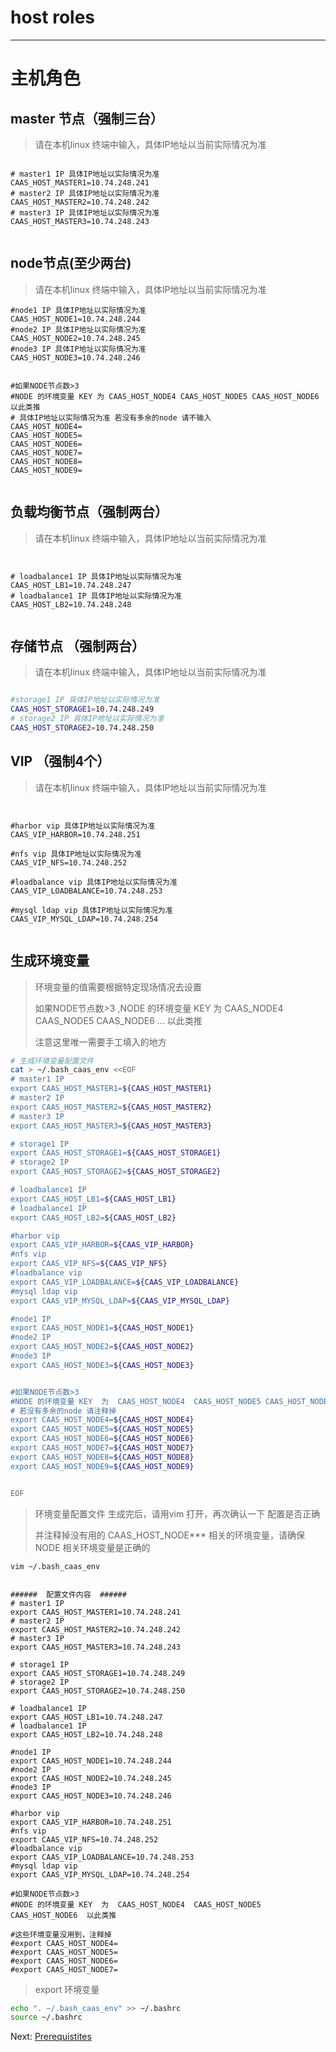 # host roles

---

# 主机角色

## master 节点（**强制三台**）

> 请在本机linux 终端中输入，具体IP地址以当前实际情况为准

```

# master1 IP 具体IP地址以实际情况为准
CAAS_HOST_MASTER1=10.74.248.241
# master2 IP 具体IP地址以实际情况为准 
CAAS_HOST_MASTER2=10.74.248.242
# master3 IP 具体IP地址以实际情况为准 
CAAS_HOST_MASTER3=10.74.248.243


```

## node节点\(至少两台\)

> 请在本机linux 终端中输入，具体IP地址以当前实际情况为准

```
#node1 IP 具体IP地址以实际情况为准
CAAS_HOST_NODE1=10.74.248.244
#node2 IP 具体IP地址以实际情况为准
CAAS_HOST_NODE2=10.74.248.245
#node3 IP 具体IP地址以实际情况为准
CAAS_HOST_NODE3=10.74.248.246


#如果NODE节点数>3
#NODE 的环境变量 KEY 为 CAAS_HOST_NODE4 CAAS_HOST_NODE5 CAAS_HOST_NODE6 以此类推
# 具体IP地址以实际情况为准 若没有多余的node 请不输入
CAAS_HOST_NODE4=
CAAS_HOST_NODE5=
CAAS_HOST_NODE6=
CAAS_HOST_NODE7=
CAAS_HOST_NODE8=
CAAS_HOST_NODE9=


```

## 负载均衡节点（强制两台）

> 请在本机linux 终端中输入，具体IP地址以当前实际情况为准

```


# loadbalance1 IP 具体IP地址以实际情况为准 
CAAS_HOST_LB1=10.74.248.247
# loadbalance1 IP 具体IP地址以实际情况为准 
CAAS_HOST_LB2=10.74.248.248


```

## 存储节点 （强制两台）

> 请在本机linux 终端中输入，具体IP地址以当前实际情况为准

```bash

#storage1 IP 具体IP地址以实际情况为准
CAAS_HOST_STORAGE1=10.74.248.249
# storage2 IP 具体IP地址以实际情况为准 
CAAS_HOST_STORAGE2=10.74.248.250
```

## VIP （强制4个）

> 请在本机linux 终端中输入，具体IP地址以当前实际情况为准

```


#harbor vip 具体IP地址以实际情况为准 
CAAS_VIP_HARBOR=10.74.248.251

#nfs vip 具体IP地址以实际情况为准 
CAAS_VIP_NFS=10.74.248.252

#loadbalance vip 具体IP地址以实际情况为准 
CAAS_VIP_LOADBALANCE=10.74.248.253

#mysql ldap vip 具体IP地址以实际情况为准 
CAAS_VIP_MYSQL_LDAP=10.74.248.254


```

## 生成环境变量

> 环境变量的值需要根据特定现场情况去设置
>
> 如果NODE节点数&gt;3 ,NODE 的环境变量 KEY  为  CAAS\_NODE4  CAAS\_NODE5 CAAS\_NODE6 ... 以此类推
>
> 注意这里唯一需要手工填入的地方

```bash
# 生成环境变量配置文件
cat > ~/.bash_caas_env <<EOF
# master1 IP
export CAAS_HOST_MASTER1=${CAAS_HOST_MASTER1}
# master2 IP
export CAAS_HOST_MASTER2=${CAAS_HOST_MASTER2}
# master3 IP
export CAAS_HOST_MASTER3=${CAAS_HOST_MASTER3}

# storage1 IP
export CAAS_HOST_STORAGE1=${CAAS_HOST_STORAGE1}
# storage2 IP
export CAAS_HOST_STORAGE2=${CAAS_HOST_STORAGE2}

# loadbalance1 IP
export CAAS_HOST_LB1=${CAAS_HOST_LB1}
# loadbalance1 IP
export CAAS_HOST_LB2=${CAAS_HOST_LB2}

#harbor vip
export CAAS_VIP_HARBOR=${CAAS_VIP_HARBOR}
#nfs vip
export CAAS_VIP_NFS=${CAAS_VIP_NFS}
#loadbalance vip
export CAAS_VIP_LOADBALANCE=${CAAS_VIP_LOADBALANCE}
#mysql ldap vip
export CAAS_VIP_MYSQL_LDAP=${CAAS_VIP_MYSQL_LDAP}

#node1 IP
export CAAS_HOST_NODE1=${CAAS_HOST_NODE1}
#node2 IP
export CAAS_HOST_NODE2=${CAAS_HOST_NODE2}
#node3 IP
export CAAS_HOST_NODE3=${CAAS_HOST_NODE3}


#如果NODE节点数>3 
#NODE 的环境变量 KEY  为  CAAS_HOST_NODE4  CAAS_HOST_NODE5 CAAS_HOST_NODE6  以此类推
# 若没有多余的node 请注释掉
export CAAS_HOST_NODE4=${CAAS_HOST_NODE4}
export CAAS_HOST_NODE5=${CAAS_HOST_NODE5}
export CAAS_HOST_NODE6=${CAAS_HOST_NODE6}
export CAAS_HOST_NODE7=${CAAS_HOST_NODE7}
export CAAS_HOST_NODE8=${CAAS_HOST_NODE8}
export CAAS_HOST_NODE9=${CAAS_HOST_NODE9}


EOF
```

> 环境变量配置文件 生成完后，请用vim 打开，再次确认一下 配置是否正确
>
> 并注释掉没有用的 CAAS\_HOST\_NODE\*\*\* 相关的环境变量，请确保NODE 相关环境变量是正确的

```
vim ~/.bash_caas_env


######  配置文件内容  ######
# master1 IP
export CAAS_HOST_MASTER1=10.74.248.241
# master2 IP
export CAAS_HOST_MASTER2=10.74.248.242
# master3 IP
export CAAS_HOST_MASTER3=10.74.248.243

# storage1 IP
export CAAS_HOST_STORAGE1=10.74.248.249
# storage2 IP
export CAAS_HOST_STORAGE2=10.74.248.250

# loadbalance1 IP
export CAAS_HOST_LB1=10.74.248.247
# loadbalance1 IP
export CAAS_HOST_LB2=10.74.248.248

#node1 IP
export CAAS_HOST_NODE1=10.74.248.244
#node2 IP
export CAAS_HOST_NODE2=10.74.248.245
#node3 IP
export CAAS_HOST_NODE3=10.74.248.246

#harbor vip
export CAAS_VIP_HARBOR=10.74.248.251
#nfs vip
export CAAS_VIP_NFS=10.74.248.252
#loadbalance vip
export CAAS_VIP_LOADBALANCE=10.74.248.253
#mysql ldap vip
export CAAS_VIP_MYSQL_LDAP=10.74.248.254

#如果NODE节点数>3
#NODE 的环境变量 KEY  为  CAAS_HOST_NODE4  CAAS_HOST_NODE5 CAAS_HOST_NODE6  以此类推

#这些环境变量没用到，注释掉
#export CAAS_HOST_NODE4=
#export CAAS_HOST_NODE5=
#export CAAS_HOST_NODE6=
#export CAAS_HOST_NODE7=
```

> export 环境变量

```bash
echo ". ~/.bash_caas_env" >> ~/.bashrc
source ~/.bashrc
```

Next:  [Prerequistites](https://legacy.gitbook.com/book/jiulongzaitian/caas/edit#)

